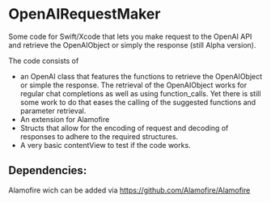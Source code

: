 # OpenAIRequestMaker
Some code for Swift/Xcode that lets you make request to the OpenAI API and retrieve the OpenAIObject or simply the response (still Alpha version).

The code consists of
- an OpenAI class that features the functions to retrieve the OpenAIObject or simple the response. The retrieval of the OpenAIObject works for regular chat completions as well as using function_calls. Yet there is still some work to do that eases the calling of the suggested functions and parameter retrieval.
- An extension for Alamofire
- Structs that allow for the encoding of request and decoding of responses to adhere to the required structures.
- A very basic contentView to test if the code works.

## Dependencies:
Alamofire wich can be added via https://github.com/Alamofire/Alamofire
